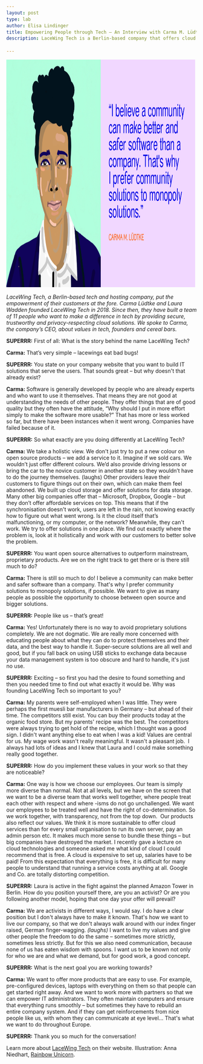```yaml
---
layout: post
type: lab
author: Elisa Lindinger
title: Empowering People through Tech – An Interview with Carma M. Lüdtke
description: LaceWing Tech is a Berlin-based company that offers cloud solutions that are based on open source technologies – and on values like privacy and sustainability.

---
```


<img src="/assets/img/blog/Carma-Luedtke-1920x1080.png" alt="Image with Illustration of Carma" width="500" height="600">
<p><em>LaceWing Tech, a Berlin-based tech and hosting company, put the empowerment of their customers at the fore. Carma Lüdtke and Laura Wadden founded LaceWing Tech in 2018. Since then, they have built a team of 11 people who want to make a difference in tech by providing secure, trustworthy and privacy-respecting cloud solutions. We spoke to Carma, the company’s CEO, about values in tech, founders and cereal bars.</em></p>


<p><b>SUPERRR:</b> First of all: What is the story behind the name LaceWing Tech?</p>
<p><b>Carma:</b> That’s very simple – lacewings eat bad bugs!</p>

<p><b>SUPERRR:</b> You state on your company website that you want to build IT solutions that serve the users. That sounds great – but why doesn't that already exist?</p>
<p><b>Carma: </b>Software is generally developed by people who are already experts and who want to use it themselves. That means they are not good at understanding the needs of other people. They offer things that are of good quality but they often have the attitude, “Why should I put in more effort simply to make the software more usable?” That has more or less worked so far, but there have been instances when it went wrong. Companies have failed because of it.<p>

<p><b>SUPERRR:</b> So what exactly are you doing differently at LaceWing Tech?</p>

<p><b>Carma:</b> We take a holistic view. We don't just try to put a new colour on open source products – we add a service to it. Imagine if we sold cars. We wouldn’t just offer different colours. We’d also provide driving lessons or bring the car to the novice customer in another state so they wouldn’t have to do the journey themselves. (laughs) Other providers leave their customers to figure things out on their own, which can make them feel abandoned.
We built up cloud storage and offer solutions for data storage. Many other big companies offer that – Microsoft, Dropbox, Google – but they don’t offer affordable services on top. This means that if the synchronisation doesn't work, users are left in the rain, not knowing exactly how to figure out what went wrong. Is it the cloud itself that’s malfunctioning, or my computer, or the network? Meanwhile, they can't work. We try to offer solutions in one place. We find out exactly where the problem is, look at it holistically and work with our customers to better solve the problem.</p>

<p><b>SUPERRR:</b> You want open source alternatives to outperform mainstream, proprietary products. Are we on the right track to get there or is there still much to do?</p>

<p><b>Carma:</b> There is still so much to do! I believe a community can make better and safer software than a company. That's why I prefer community solutions to monopoly solutions, if possible. We want to give as many people as possible the opportunity to choose between open source and bigger solutions.
</p>

<p><b>SUPERRR:</b> People like us – that’s great!
</p>

<p><b>Carma:</b> Yes! Unfortunately there is no way to avoid proprietary solutions completely. We are not dogmatic. We are really more concerned with educating people about what they can do to protect themselves and their data, and the best way to handle it. Super-secure solutions are all well and good, but if you fall back on using USB sticks to exchange data because your data management system is too obscure and hard to handle, it's just no use.
</p>

<p><b>SUPERRR:</b> Exciting – so first you had the desire to found something and then you needed time to find out what exactly it would be. Why was founding LaceWing Tech so important to you?
</p>

<p><b>Carma:</b> My parents were self-employed when I was little. They were perhaps the first muesli bar manufacturers in Germany – but ahead of their time. The competitors still exist. You can buy their products today at the organic food store. But my parents' recipe was the best. The competitors were always trying to get hold of the recipe, which I thought was a good sign. I didn't want anything else to eat when I was a kid!
Values are central for us. My wage work wasn't really meaningful. It wasn't a pleasant job.  I always had lots of ideas and I knew that Laura and I could make something really good together.  
 </p>

<p><b>SUPERRR:</b> How do you implement these values in your work so that they are noticeable?
</p>

<p><b>Carma:</b> One way is how we choose our employees. Our team is simply more diverse than normal. Not at all levels, but we have on the screen that we want to be a diverse team that works well together, where people treat each other with respect and where -isms do not go unchallenged. We want our employees to be treated well and have the right of co-determination. So we work together, with transparency, not from the top down. 
Our products also reflect our values. We think it is more sustainable to offer cloud services than for every small organisation to run its own server, pay an admin person etc. It makes much more sense to bundle these things – but big companies have destroyed the market. I recently gave a lecture on cloud technologies and someone asked me what kind of cloud I could recommend that is free. A cloud is expensive to set up, salaries have to be paid! From this expectation that everything is free, it is difficult for many people to understand that running a service costs anything at all. Google and Co. are totally distorting competition.
</p>

<p><b>SUPERRR:</b> Laura is active in the fight against the planned Amazon Tower in Berlin. How do you position yourself there, are you an activist? Or are you following another model, hoping that one day your offer will prevail?</p>

<p><b>Carma:</b> We are activists in different ways, I would say. I do have a clear position but I don't always have to make it known. That's how we want to live our company, so that we don't always walk around with our index finger raised, German finger-wagging. <em>(laughs)</em> I want to live my values and give other people the freedom to do the same – sometimes more strictly, sometimes less strictly. But for this we also need communication, because none of us has eaten wisdom with spoons. I want us to be known not only for who we are and what we demand, but for good work, a good concept.
</p>

<p><b>SUPERRR:</b> What is the next goal you are working towards?</p>

<p><b>Carma:</b> We want to offer more products that are easy to use. For example, pre-configured devices, laptops with everything on them so that people can get started right away. And we want to work more with partners so that we can empower IT administrators. They often maintain computers and ensure that everything runs smoothly – but sometimes they have to rebuild an entire company system. And if they can get reinforcements from nice people like us, with whom they can communicate at eye level... That's what we want to do throughout Europe.
</p>

<p><b>SUPERRR:</b> Thank you so much for the conversation!</p>

<p>Learn more about <a href="https://lacewing.tech/">LaceWing Tech</a> on their website.
  Illustration: Anna Niedhart, <a href="https://rainbow-unicorn.com/">Rainbow Unicorn</a>.</p>
